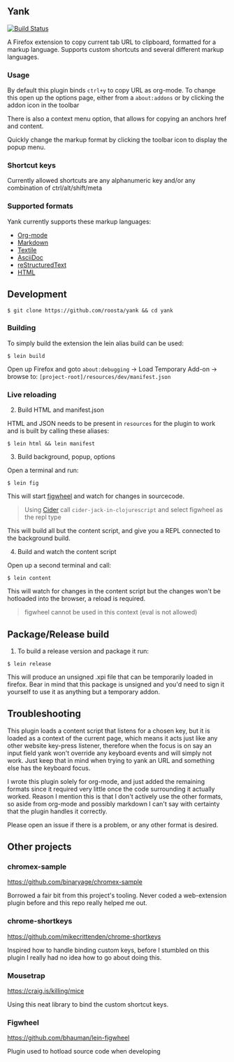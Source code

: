 ## Yank
[![Build Status](https://travis-ci.org/roosta/yank.svg?branch=master)](https://travis-ci.org/roosta/yank)

A Firefox extension to copy current tab URL to clipboard, formatted for a markup
language. Supports custom shortcuts and several different markup languages.

### Usage

By default this plugin binds `ctrl+y` to copy URL as org-mode. To change this
open up the options page, either from a `about:addons` or by clicking the addon
icon in the toolbar

There is also a context menu option, that allows for copying an anchors href and
content.

Quickly change the markup format by clicking the toolbar icon to display the popup
menu.

### Shortcut keys

Currently allowed shortcuts are any alphanumeric key and/or any combination of
ctrl/alt/shift/meta

### Supported formats

Yank currently supports these markup languages:

  - [Org-mode](http://orgmode.org/)
  - [Markdown](https://daringfireball.net/projects/markdown/)
  - [Textile](https://github.com/textile)
  - [AsciiDoc](http://asciidoc.org/)
  - [reStructuredText](http://docutils.sourceforge.net/rst.html)
  - [HTML](https://www.w3.org/html/)

## Development

``` example
$ git clone https://github.com/roosta/yank && cd yank
```

### Building

To simply build the extension the lein alias build can be used:

```shell
$ lein build
```

Open up Firefox and goto `about:debugging` -\> Load Temporary
Add-on -\> browse to: `[project-root]/resources/dev/manifest.json`

### Live reloading
2. Build HTML and manifest.json

HTML and JSON needs to be present in `resources` for the plugin to work and is
built by calling these aliases:

```shell
$ lein html && lein manifest
```

3. Build background, popup, options

Open a terminal and run:

``` example
$ lein fig
```

This will start [figwheel](https://github.com/bhauman/lein-figwheel) and watch
for changes in sourcecode.

> Using [Cider](https://github.com/clojure-emacs/cider) call
`cider-jack-in-clojurescript` and select figwheel as the repl type

This will build all but the content script, and give you a REPL connected to the
background build.

4. Build and watch the content script

Open up a second terminal and call:
``` example
$ lein content
```
This will watch for changes in the content script but the changes won't be hotloaded into the browser, a reload is required.

> figwheel cannot be used in this context (eval is not allowed)


## Package/Release build

1.  To build a release version and package it run:

``` example
$ lein release
```

This will produce an unsigned .xpi file that can be temporarily loaded in
firefox. Bear in mind that this package is unsigned and you'd need to sign it
yourself to use it as anything but a temporary addon.

## Troubleshooting

This plugin loads a content script that listens for a chosen key, but it is
loaded as a context of the current page, which means it acts just like any other
website key-press listener, therefore when the focus is on say an input field
yank won't override any keyboard events and will simply not work. Just keep that
in mind when trying to yank an URL and something else has the keyboard focus.

I wrote this plugin solely for org-mode, and just added the remaining
formats since it required very little once the code surrounding it
actually worked. Reason I mention this is that I don't actively use the
other formats, so aside from org-mode and possibly markdown I can't say
with certainty that the plugin handles it correctly.

Please open an issue if there is a problem, or any other format is desired.

## Other projects

### chromex-sample

<https://github.com/binaryage/chromex-sample>

Borrowed a fair bit from this project's tooling. Never coded a
web-extension plugin before and this repo really helped me out.

### chrome-shortkeys

<https://github.com/mikecrittenden/chrome-shortkeys>

Inspired how to handle binding custom keys, before I stumbled on this
plugin I really had no idea how to go about doing this.

### Mousetrap

<https://craig.is/killing/mice>

Using this neat library to bind the custom shortcut keys.

### Figwheel

<https://github.com/bhauman/lein-figwheel>

Plugin used to hotload source code when developing
